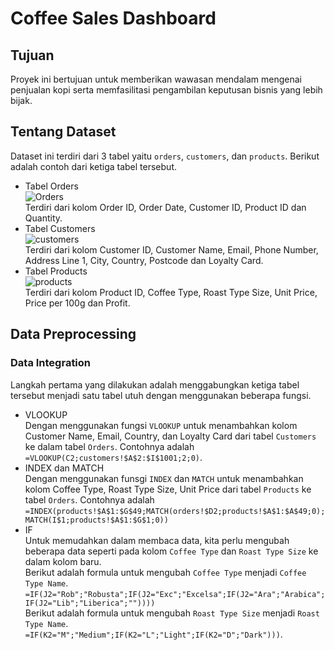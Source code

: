 # Coffee Sales Dashboard

## Tujuan
Proyek ini bertujuan untuk memberikan wawasan mendalam mengenai penjualan kopi serta memfasilitasi pengambilan keputusan bisnis yang lebih bijak. 

## Tentang Dataset
Dataset ini terdiri dari 3 tabel yaitu `orders`, `customers`, dan `products`. Berikut adalah contoh dari ketiga tabel tersebut.
- Tabel Orders <br/>
![Orders](https://github.com/dikfaj/Microsoft-Excel/assets/39393133/18e5a5f4-a965-46e0-8463-f5ca9d48dbbe)
<br/>Terdiri dari kolom Order ID, Order Date, Customer ID, Product ID dan Quantity.
- Tabel Customers <br/>
![customers](https://github.com/dikfaj/Microsoft-Excel/assets/39393133/92e57dd3-af70-4a1f-acea-7de938d6c805)
<br/>Terdiri dari kolom Customer ID, Customer Name, Email, Phone Number, Address Line 1, City, Country, Postcode dan Loyalty Card.
- Tabel Products<br/>
![products](https://github.com/dikfaj/Microsoft-Excel/assets/39393133/45fe61ea-5e4b-4f2d-8ef9-5b2894af6610)
<br/>Terdiri dari kolom Product ID, Coffee Type, Roast Type Size, Unit Price, Price per 100g dan Profit.

## Data Preprocessing
### Data Integration
Langkah pertama yang dilakukan adalah menggabungkan ketiga tabel tersebut menjadi satu tabel utuh dengan menggunakan beberapa fungsi.
- VLOOKUP <br/>
Dengan menggunakan fungsi `VLOOKUP` untuk menambahkan kolom Customer Name, Email,  Country, dan Loyalty Card dari tabel `Customers` ke dalam tabel `Orders`. Contohnya adalah <br/> `=VLOOKUP(C2;customers!$A$2:$I$1001;2;0)`.
- INDEX dan MATCH <br/>
Dengan menggunakan funsgi `INDEX` dan `MATCH` untuk menambahkan kolom Coffee Type, Roast Type Size, Unit Price dari tabel `Products` ke tabel `Orders`. Contohnya adalah `=INDEX(products!$A$1:$G$49;MATCH(orders!$D2;products!$A$1:$A$49;0);MATCH(I$1;products!$A$1:$G$1;0))`
- IF <br/>
Untuk memudahkan dalam membaca data, kita perlu mengubah beberapa data seperti pada kolom `Coffee Type` dan `Roast Type Size` ke dalam kolom baru.<br/>
Berikut adalah formula untuk mengubah `Coffee Type` menjadi `Coffee Type Name`. <br/> `=IF(J2="Rob";"Robusta";IF(J2="Exc";"Excelsa";IF(J2="Ara";"Arabica";IF(J2="Lib";"Liberica";""))))` <br/>
Berikut adalah formula untuk mengubah `Roast Type Size` menjadi `Roast Type Name`. <br/> `=IF(K2="M";"Medium";IF(K2="L";"Light";IF(K2="D";"Dark")))`.
